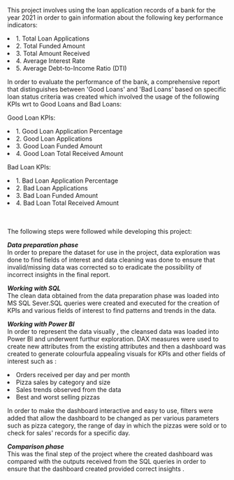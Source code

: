 This project involves using the loan application records of a bank for the year 2021 in order to gain information about the following key performance indicators:   
                       <li> 1.	Total Loan Applications
                       <li> 2.	Total Funded Amount
                       <li> 3.	Total Amount Received
                       <li> 4.	Average Interest Rate
                       <li> 5.	Average Debt-to-Income Ratio (DTI)

In order to evaluate the performance of the bank, a comprehensive report that distinguishes between 'Good Loans' and 'Bad Loans' based on specific loan status criteria was created which involved the usage of the following KPIs wrt to Good Loans and Bad Loans:

Good Loan KPIs:

<li>1.	Good Loan Application Percentage
<li>2.	Good Loan Applications
<li>3.	Good Loan Funded Amount
<li>4.	Good Loan Total Received Amount

Bad Loan KPIs:

<li>1.	Bad Loan Application Percentage
<li>2.	Bad Loan Applications
<li>3.	Bad Loan Funded Amount
<li>4.	Bad Loan Total Received Amount





<br/><br/> The following steps were followed while developing this project:

<I><B>Data preparation phase</B></I>
<br/>In order to prepare the dataset for use in the project, data exploration was done to find fields of interest and data cleaning was done to ensure that invalid/missing data was corrected so to eradicate the possibility of incorrect insights in the final report. 

<I><B>Working with SQL</B></I>
<br/>The clean data obtained from the data preparation phase was loaded into MS SQL Sever.SQL queries were created and executed for the creation of KPIs and various fields of interest to find patterns and trends in the data.

<I><B>Working with Power BI</B></I>
<br/>In order to represent the data visually , the cleansed data was loaded into Power BI and underwent furthur exploration. DAX measures were used to create new attributes from the existing attributes and then a dashboard was created to generate colourfula appealing visuals for KPIs and other fields of interest such as :         
                      <li> Orders received per day and per month
                      <li> Pizza sales by category and size
                      <li> Sales trends observed from the data
                      <li> Best and worst selling pizzas
                     
In order to make the dashboard interactive and easy to use, filters were added that allow the dashboard to be changed as per various parameters such as pizza category, the range of day in which the pizzas were sold or to check for sales' records for a specific day.

<I><B>Comparison phase</B></I>
<br/>This was the final step of the project where the created dashboard was compared with the outputs received from the SQL queries in order to ensure that the dashboard created provided correct insights .
